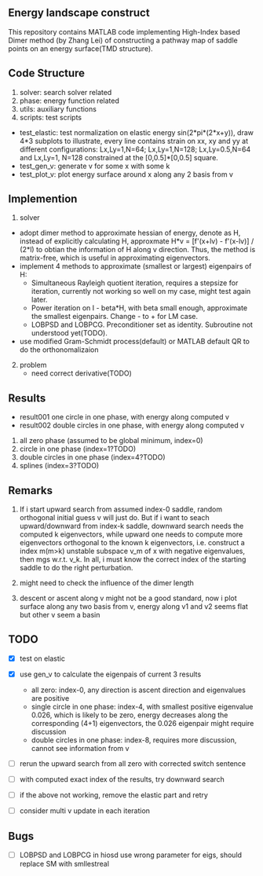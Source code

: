 ## Energy landscape construct

This repository contains MATLAB code implementing High-Index based Dimer method (by Zhang Lei) of constructing a pathway map of saddle points on an energy surface(TMD structure).

## Code Structure

1. solver: search solver related
2. phase: energy function related
3. utils: auxiliary functions
4. scripts: test scripts
  - test_elastic: test normalization on elastic energy sin(2\*pi*(2\*x+y)), draw 4*3 subplots to illustrate, every line contains strain on xx, xy and yy at different configurations: Lx,Ly=1,N=64; Lx,Ly=1,N=128; Lx,Ly=0.5,N=64 and Lx,Ly=1, N=128 constrained at the [0,0.5]\*[0,0.5] square.
  - test_gen_v: generate v for some x with some k
  - test_plot_v: plot energy surface around x along any 2 basis from v

## Implemention

1. solver
  - adopt dimer method to approximate hessian of energy, denote as H, instead of explicitly calculating H, approxmate H\*v = [f'(x+lv) - f'(x-lv)] / (2\*l) to obtian the information of H along v direction. Thus, the method is matrix-free, which is useful in approximating eigenvectors.
  - implement 4 methods to approximate (smallest or largest) eigenpairs of H:
    - Simultaneous Rayleigh quotient iteration, requires a stepsize for iteration, currently not working so well on my case, might test again later.
    - Power iteration on I - beta\*H, with beta small enough, approximate the smallest eigenpairs. Change - to + for LM case.
    - LOBPSD and LOBPCG. Preconditioner set as identity. Subroutine not understood yet(TODO).
  - use modified Gram-Schmidt process(default) or MATLAB default QR to do the orthonomalizaion

2. problem
	- need correct derivative(TODO)

## Results

- result001 one circle in one phase, with energy along computed v
- result002 double circles in one phase, with energy along computed v

1. all zero phase (assumed to be global minimum, index=0)
2. circle in one phase (index=1?TODO)
3. double circles in one phase (index=4?TODO)
4. splines (index=3?TODO)

## Remarks

1. If i start upward search from assumed index-0 saddle, random orthogonal initial guess v will just do. But if i want to seach upward/downward from index-k saddle, downward search needs the computed k eigenvectors, while upward one needs to compute more eigenvectors orthogonal to the known k eigenvectors, i.e. construct a index m(m>k) unstable subspace v_m of x with negative eigenvalues, then mgs w.r.t. v_k. In all, i must know the correct index of the starting saddle to do the right perturbation.

2. might need to check the influence of the dimer length

3. descent or ascent along v might not be a good standard, now i plot surface along any two basis from v, energy along v1 and v2 seems flat but other v seem a basin

## TODO

- [x] test on elastic
- [x] use gen_v to calculate the eigenpais of current 3 results
  - all zero: index-0, any direction is ascent direction and eigenvalues are positive
  - single circle in one phase: index-4, with smallest positive eigenvalue 0.026, which is likely to be zero, energy decreases along the corresponding (4+1) eigenvectors, the 0.026 eigenpair might require discussion
  - double circles in one phase: index-8, requires more discussion, cannot see information from v
- [ ] rerun the upward search from all zero with corrected switch sentence
- [ ] with computed exact index of the results, try downward search
- [ ] if the above not working, remove the elastic part and retry
- [ ] consider multi v update in each iteration


## Bugs
- [ ] LOBPSD and LOBPCG in hiosd use wrong parameter for eigs, should replace SM with smllestreal